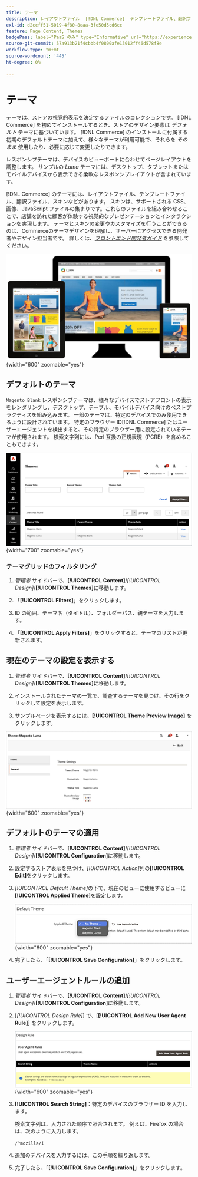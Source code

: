 ```yaml
---
title: テーマ
description: レイアウトファイル  [!DNL Commerce]  テンプレートファイル、翻訳ファイル、ストアのルックアンドフィールを定義するスキンなど、テーマについて説明します。
exl-id: d2ccff51-5019-4f80-8eaa-3fe50d5cd6cc
feature: Page Content, Themes
badgePaas: label="PaaS のみ" type="Informative" url="https://experienceleague.adobe.com/ja/docs/commerce/user-guides/product-solutions" tooltip="Adobe Commerce on Cloud プロジェクト（Adobeが管理する PaaS インフラストラクチャ）およびオンプレミスプロジェクトにのみ適用されます。"
source-git-commit: 57a913b21f4cbbb4f0800afe13012ff46d578f8e
workflow-type: tm+mt
source-wordcount: '445'
ht-degree: 0%

---
```


# テーマ

テーマは、ストアの視覚的表示を決定するファイルのコレクションです。 [!DNL Commerce] を初めてインストールするとき、ストアのデザイン要素は _デフォルト_ テーマに基づいています。 [!DNL Commerce] のインストールに付属する初期のデフォルトテーマに加えて、様々なテーマが利用可能で、それらを _そのまま_ 使用したり、必要に応じて変更したりできます。

レスポンシブテーマは、デバイスのビューポートに合わせてページレイアウトを調整します。 サンプルの _Luma_ テーマには、デスクトップ、タブレットまたはモバイルデバイスから表示できる柔軟なレスポンシブレイアウトが含まれています。

[!DNL Commerce] のテーマには、レイアウトファイル、テンプレートファイル、翻訳ファイル、スキンなどがあります。 スキンは、サポートされる CSS、画像、JavaScript ファイルの集まりです。これらのファイルを組み合わせることで、店舗を訪れた顧客が体験する視覚的なプレゼンテーションとインタラクションを実現します。 テーマとスキンの変更やカスタマイズを行うことができるのは、Commerceのテーマデザインを理解し、サーバーにアクセスできる開発者やデザイン担当者です。 詳しくは、[_フロントエンド開発者ガイド_](https://developer.adobe.com/commerce/frontend-core/guide/themes/) を参照してください。

![Luma テーマ ](./assets/design-responsive.png){width="600" zoomable="yes"}

## デフォルトのテーマ

`Magento Blank` レスポンシブテーマは、様々なデバイスでストアフロントの表示をレンダリングし、デスクトップ、テーブル、モバイルデバイス向けのベストプラクティスを組み込みます。 一部のテーマは、特定のデバイスでのみ使用できるように設計されています。 特定のブラウザー ID[!DNL Commerce] たはユーザーエージェントを検出すると、その特定のブラウザー用に設定されているテーマが使用されます。 検索文字列には、Perl 互換の正規表現（PCRE）を含めることもできます。

![ テーマ ](./assets/themes.png){width="700" zoomable="yes"}

### テーマグリッドのフィルタリング

1. _管理者_ サイドバーで、**[!UICONTROL Content]**/_[!UICONTROL Design]_/**[!UICONTROL Themes]**&#x200B;に移動します。

1. 「**[!UICONTROL Filters]**」をクリックします。

1. ID の範囲、テーマ名（タイトル）、フォルダーパス、親テーマを入力します。

1. 「**[!UICONTROL Apply Filters]**」をクリックすると、テーマのリストが更新されます。

## 現在のテーマの設定を表示する

1. _管理者_ サイドバーで、**[!UICONTROL Content]**/_[!UICONTROL Design]_/**[!UICONTROL Themes]**&#x200B;に移動します。

1. インストールされたテーマの一覧で、調査するテーマを見つけ、その行をクリックして設定を表示します。

1. サンプルページを表示するには、**[!UICONTROL Theme Preview Image]** をクリックします。

![ テーマをプレビュー ](./assets/theme-settings.png){width="600" zoomable="yes"}

## デフォルトのテーマの適用

1. _管理者_ サイドバーで、**[!UICONTROL Content]**/_[!UICONTROL Design]_/**[!UICONTROL Configuration]**&#x200B;に移動します。

1. 設定するストア表示を見つけ、_[!UICONTROL Action]_&#x200B;列の&#x200B;**[!UICONTROL Edit]**&#x200B;をクリックします。

1. _[!UICONTROL Default Theme]_&#x200B;の下で、現在のビューに使用するビューに&#x200B;**[!UICONTROL Applied Theme]**&#x200B;を設定します。

   ![ 適用されたテーマ ](./assets/theme-default-apply.png){width="600" zoomable="yes"}

1. 完了したら、「**[!UICONTROL Save Configuration]**」をクリックします。

## ユーザーエージェントルールの追加

1. _管理者_ サイドバーで、**[!UICONTROL Content]**/_[!UICONTROL Design]_/**[!UICONTROL Configuration]**&#x200B;に移動します。

1. [_[!UICONTROL Design Rule]_] で、[**[!UICONTROL Add New User Agent Rule]**] をクリックします。

   ![ 設計規程 ](./assets/theme-design-rule.png){width="600" zoomable="yes"}

1. **[!UICONTROL Search String]**：特定のデバイスのブラウザー ID を入力します。

   検索文字列は、入力された順序で照合されます。 例えば、Firefox の場合は、次のように入力します。

   `/^mozilla/i`

1. 追加のデバイスを入力するには、この手順を繰り返します。

1. 完了したら、「**[!UICONTROL Save Configuration]**」をクリックします。
